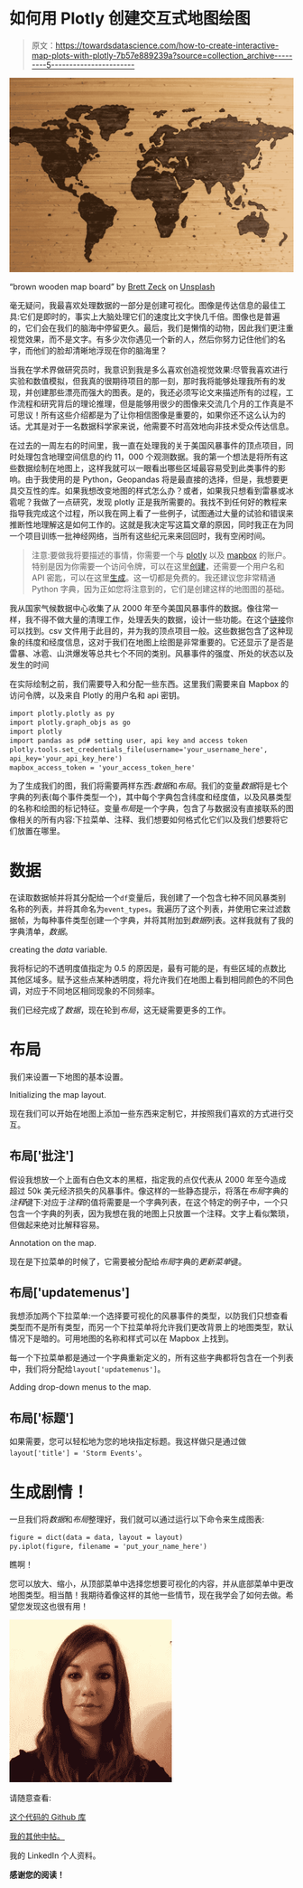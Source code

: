 # 如何用 Plotly 创建交互式地图绘图

> 原文：<https://towardsdatascience.com/how-to-create-interactive-map-plots-with-plotly-7b57e889239a?source=collection_archive---------5----------------------->

![](img/21533cbd6d86a14ce82c26b83c68c3c5.png)

“brown wooden map board” by [Brett Zeck](https://unsplash.com/@iambrettzeck?utm_source=medium&utm_medium=referral) on [Unsplash](https://unsplash.com?utm_source=medium&utm_medium=referral)

毫无疑问，我最喜欢处理数据的一部分是创建可视化。图像是传达信息的最佳工具:它们是即时的，事实上大脑处理它们的速度比文字快几千倍。图像也是普遍的，它们会在我们的脑海中停留更久。最后，我们是懒惰的动物，因此我们更注重视觉效果，而不是文字。有多少次你遇见一个新的人，然后你努力记住他们的名字，而他们的脸却清晰地浮现在你的脑海里？

当我在学术界做研究员时，我意识到我是多么喜欢创造视觉效果:尽管我喜欢进行实验和数值模拟，但我真的很期待项目的那一刻，那时我将能够处理我所有的发现，并创建那些漂亮而强大的图表。是的，我还必须写论文来描述所有的过程，工作流程和研究背后的理论推理，但是能够用很少的图像来交流几个月的工作真是不可思议！所有这些介绍都是为了让你相信图像是重要的，如果你还不这么认为的话。尤其是对于一名数据科学家来说，他需要不时高效地向非技术受众传达信息。

在过去的一周左右的时间里，我一直在处理我的关于美国风暴事件的顶点项目，同时处理包含地理空间信息的约 11，000 个观测数据。我的第一个想法是将所有这些数据绘制在地图上，这样我就可以一眼看出哪些区域最容易受到此类事件的影响。由于我使用的是 Python，Geopandas 将是最直接的选择，但是，我想要更具交互性的库。如果我想改变地图的样式怎么办？或者，如果我只想看到雷暴或冰雹呢？我做了一点研究，发现 plotly 正是我所需要的。我找不到任何好的教程来指导我完成这个过程，所以我在网上看了一些例子，试图通过大量的试验和错误来推断性地理解这是如何工作的。这就是我决定写这篇文章的原因，同时我正在为同一个项目训练一批神经网络，当所有这些纪元来来回回时，我有空闲时间。

> 注意:要做我将要描述的事情，你需要一个与 [plotly](https://plot.ly/#/) 以及 [mapbox](https://www.mapbox.com/) 的账户。特别是因为你需要一个访问令牌，可以在这里[创建](https://www.mapbox.com/account/access-tokens)，还需要一个用户名和 API 密匙，可以在这里[生成](https://plot.ly/settings/api#/)。这一切都是免费的。我还建议您非常精通 Python 字典，因为正如您将注意到的，它们是创建这样的地图图的基础。

我从国家气候数据中心收集了从 2000 年至今美国风暴事件的数据。像往常一样，我不得不做大量的清理工作，处理丢失的数据，设计一些功能。在这个[链接](https://github.com/emmagrimaldi/Capstone_Predicting_Storm_Damages/blob/master/all_storms.csv)你可以找到。csv 文件用于此目的，并为我的顶点项目一般。这些数据包含了这种现象的纬度和经度信息，这对于我们在地图上绘图是非常重要的。它还显示了是否是雷暴、冰雹、山洪爆发等总共七个不同的类别。风暴事件的强度、所处的状态以及发生的时间

在实际绘制之前，我们需要导入和分配一些东西。这里我们需要来自 Mapbox 的访问令牌，以及来自 Plotly 的用户名和 api 密钥。

```
import plotly.plotly as py
import plotly.graph_objs as go
import plotly
import pandas as pd# setting user, api key and access token
plotly.tools.set_credentials_file(username='your_username_here', api_key='your_api_key_here')
mapbox_access_token = 'your_access_token_here'
```

为了生成我们的图，我们将需要两样东西:*数据*和*布局*。我们的变量*数据*将是七个字典的列表(每个事件类型一个)，其中每个字典包含纬度和经度值，以及风暴类型的名称和绘图的标记特征。变量*布局*是一个字典，包含了与数据没有直接联系的图像相关的所有内容:下拉菜单、注释、我们想要如何格式化它们以及我们想要将它们放置在哪里。

# 数据

在读取数据帧并将其分配给一个`df`变量后，我创建了一个包含七种不同风暴类别名称的列表，并将其命名为`event_types`。我遍历了这个列表，并使用它来过滤数据帧，为每种事件类型创建一个字典，并将其附加到*数据*列表。这样我就有了我的字典清单，*数据*。

creating the *data* variable.

我将标记的不透明度值指定为 0.5 的原因是，最有可能的是，有些区域的点数比其他区域多。赋予这些点某种透明度，将允许我们在地图上看到相同颜色的不同色调，对应于不同地区相同现象的不同频率。

我们已经完成了*数据*，现在轮到*布局*，这无疑需要更多的工作。

# 布局

我们来设置一下地图的基本设置。

Initializing the map layout.

现在我们可以开始在地图上添加一些东西来定制它，并按照我们喜欢的方式进行交互。

## 布局['批注']

假设我想放一个上面有白色文本的黑框，指定我的点仅代表从 2000 年至今造成超过 50k 美元经济损失的风暴事件。像这样的一些静态提示，将落在*布局*字典的*注释*键下:对应于*注释*的值将需要是一个字典列表，在这个特定的例子中，一个只包含一个字典的列表，因为我想在我的地图上只放置一个注释。文字上看似繁琐，但做起来绝对比解释容易。

Annotation on the map.

现在是下拉菜单的时候了，它需要被分配给*布局*字典的*更新菜单*键。

## 布局['updatemenus']

我想添加两个下拉菜单:一个选择要可视化的风暴事件的类型，以防我们只想查看类型而不是所有类型，而另一个下拉菜单将允许我们更改背景上的地图类型，默认情况下是暗的。可用地图的名称和样式可以在 Mapbox 上找到。

每一个下拉菜单都是通过一个字典重新定义的，所有这些字典都将包含在一个列表中，我们将分配给`layout['updatemenus']`。

Adding drop-down menus to the map.

## 布局['标题']

如果需要，您可以轻松地为您的地块指定标题。我这样做只是通过做`layout['title'] = 'Storm Events'`。

# 生成剧情！

一旦我们将*数据*和*布局*整理好，我们就可以通过运行以下命令来生成图表:

```
figure = dict(data = data, layout = layout)
py.iplot(figure, filename = 'put_your_name_here')
```

瞧啊！

您可以放大、缩小，从顶部菜单中选择您想要可视化的内容，并从底部菜单中更改地图类型。相当酷！我期待着像这样的其他一些情节，现在我学会了如何去做。希望您发现这也很有用！

![](img/e617ba7ebe3f3cc33ed5ad510738322e.png)

请随意查看:

[这个代码的 Github 库](https://github.com/emmagrimaldi/Capstone_Predicting_Storm_Damages/blob/master/Capstone_interactive_plot.ipynb)

[我的其他中帖。](https://medium.com/@emmagrimaldi)

我的 LinkedIn 个人资料。

**感谢您的阅读！**